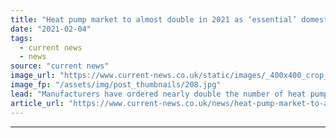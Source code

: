 ```yaml
---
title: "Heat pump market to almost double in 2021 as ‘essential’ domestic decarbonisation picks up speed"
date: "2021-02-04"
tags: 
  - current news
  - news
source: "current news"
image_url: "https://www.current-news.co.uk/static/images/_400x400_crop_center-center/Heat-pump-credit-parliament.uk-EAC.jpg"
image_fp: "/assets/img/post_thumbnails/208.jpg"
lead: "​Manufacturers have ordered nearly double the number of heat pumps currently on the shelves and in the warehouse in the UK to meet surging demand in 2021."
article_url: "https://www.current-news.co.uk/news/heat-pump-market-to-almost-double-in-2021-as-essential-domestic-decarbonisation-picks-up-speed?utm_source=rss-feeds&utm_medium=rss&utm_campaign=rss"
---
```


---
